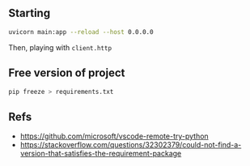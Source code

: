 ## Starting

```bash
uvicorn main:app --reload --host 0.0.0.0
```

Then, playing with `client.http`

## Free version of project

```bash
pip freeze > requirements.txt
```

## Refs
- https://github.com/microsoft/vscode-remote-try-python
- https://stackoverflow.com/questions/32302379/could-not-find-a-version-that-satisfies-the-requirement-package